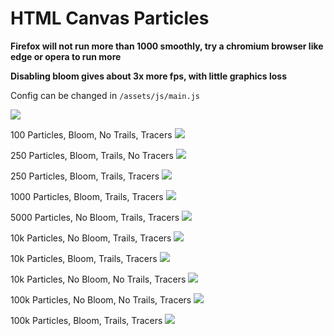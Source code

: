 # HTML Canvas Particles

**Firefox will not run more than 1000 smoothly, try a chromium browser like edge or opera to run more**

**Disabling bloom gives about 3x more fps, with little graphics loss**

Config can be changed in `/assets/js/main.js`

![](https://i.phazed.xyz/?3pGn617hy_x_p)

100 Particles, Bloom, No Trails, Tracers
![](https://i.phazed.xyz/?B-_DuT8dQnLfy)

250 Particles, Bloom, Trails, No Tracers
![](https://i.phazed.xyz/?0t2b90xa7M9Z7)

250 Particles, Bloom, Trails, Tracers
![](https://i.phazed.xyz/?Bac0g-gmdkynI)

1000 Particles, Bloom, Trails, Tracers
![](https://i.phazed.xyz/?IXUIM66J7lqow)

5000 Particles, No Bloom, Trails, Tracers
![](https://i.phazed.xyz/?YmyVim7ohC3L1)

10k Particles, No Bloom, Trails, Tracers
![](https://i.phazed.xyz/?l12vHd1-Q75SX)

10k Particles, Bloom, Trails, Tracers
![](https://i.phazed.xyz/?6Ib4maNjSDkxu)

10k Particles, No Bloom, No Trails, Tracers
![](https://i.phazed.xyz/?3Mwg59509Kry2)

100k Particles, No Bloom, No Trails, Tracers
![](https://i.phazed.xyz/?Q2b1FPK-AYqxj)

100k Particles, Bloom, Trails, Tracers
![](https://i.phazed.xyz/?dY*6rf60F*YP1)
